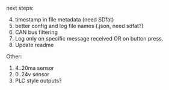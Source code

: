 next steps:


4. timestamp in file metadata (need SDfat)
5. better config and log file names (.json, need sdfat?)
7. CAN bus filtering
8. Log only on specific message received OR on button press.
9. Update readme

Other:
1. 4..20ma sensor
2. 0..24v sensor
3. PLC style outputs?
